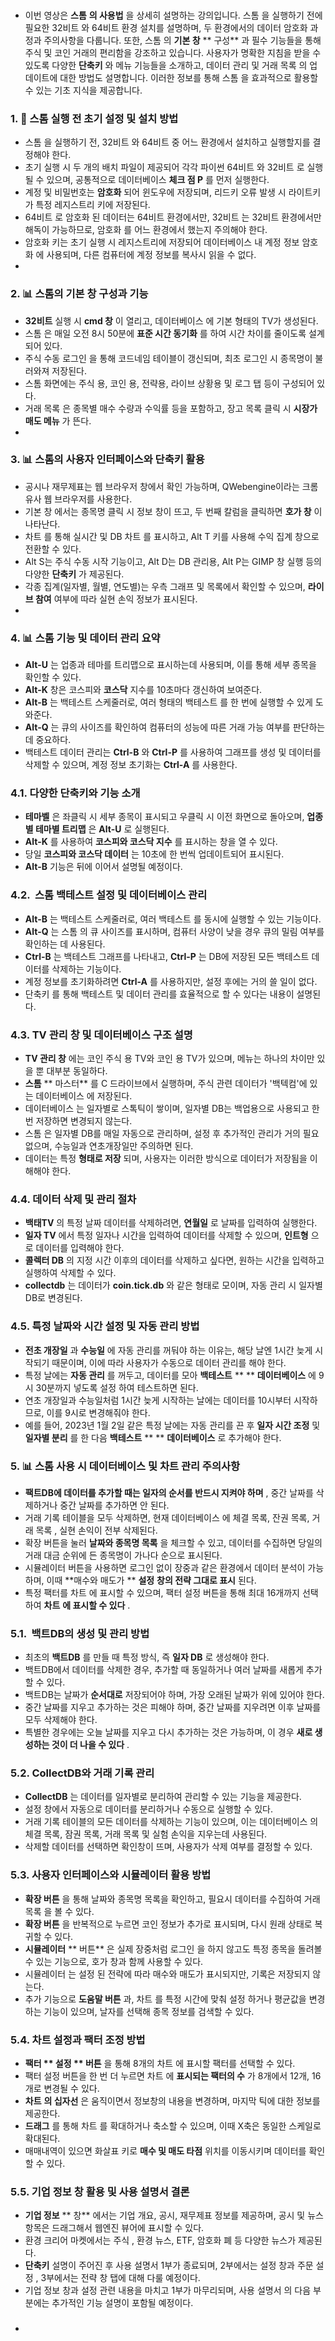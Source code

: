 

### 
- 이번 영상은  **스톰** **의 사용법**  을 상세히 설명하는 강의입니다.  스톰 을 실행하기 전에 필요한  32비트 와  64비트  환경 설치를 설명하며, 두 환경에서의 데이터  암호화  과정과 주의사항을 다룹니다. 또한,  스톰 의  **기본 창** ** 구성** 과 필수 기능들을 통해  주식  및  코인  거래의 편리함을 강조하고 있습니다. 사용자가 명확한 지침을 받을 수 있도록 다양한  **단축키** 와 메뉴 기능들을 소개하고, 데이터 관리 및  거래 목록 의 업데이트에 대한 방법도 설명합니다. 이러한 정보를 통해  스톰 을 효과적으로 활용할 수 있는 기초 지식을 제공합니다. 
### 1. 🔑 스톰 실행 전 초기 설정 및 설치 방법
- 스톰 을 실행하기 전,  32비트 와  64비트  중 어느 환경에서 설치하고 실행할지를 결정해야 한다. 
- 초기 실행 시 두 개의 배치 파일이 제공되어 각각 파이썬  64비트 와  32비트 로 실행될 수 있으며, 공통적으로  데이터베이스   **체크 점 P** 를 먼저 실행한다. 
- 계정 및 비밀번호는  **암호화** 되어 윈도우에 저장되며, 리드키 오류 발생 시 라이트키가 특정 레지스트리 키에 저장된다. 
- 64비트 로  암호화 된 데이터는  64비트  환경에서만,  32비트 는  32비트  환경에서만 해독이 가능하므로,  암호화 를 어느 환경에서 했는지 주의해야 한다. 
- 암호화  키는 초기 실행 시 레지스트리에 저장되어  데이터베이스  내 계정 정보  암호화 에 사용되며, 다른 컴퓨터에 계정 정보를 복사시 읽을 수 없다. 
- 
### 2. 📊 스톰의 기본 창 구성과 기능
- **32비트**  실행 시  **cmd 창** 이 열리고,  데이터베이스 에 기본 형태의 TV가 생성된다. 
- 스톰 은 매일 오전 8시 50분에  **표준 시간 동기화** 를 하여 시간 차이를 줄이도록 설계되어 있다. 
- 주식  수동  로그인 을 통해 코드네임 테이블이 갱신되며, 최초  로그인  시 종목명이 불러와져 저장된다. 
- 스톰  화면에는  주식 용,  코인 용, 전략용, 라이브 상황용 및 로그 탭 등이 구성되어 있다. 
- 거래 목록 은 종목별 매수 수량과  수익률  등을 포함하고, 장고 목록 클릭 시  **시장가 매도 메뉴** 가 뜬다. 
- 
### 3. 📊 스톰의 사용자 인터페이스와 단축키 활용
- 공시나 재무제표는 웹 브라우저 창에서 확인 가능하며, QWebengine이라는 크롬 유사 웹 브라우저를 사용한다. 
- 기본 창 에서는 종목명 클릭 시 정보 창이 뜨고, 두 번째 칼럼을 클릭하면  **호가 창** 이 나타난다. 
- 차트 를 통해 실시간 및 DB  차트 를 표시하고, Alt T 키를 사용해 수익 집계 창으로 전환할 수 있다. 
- Alt S는  주식  수동 시작 기능이고, Alt D는 DB 관리용, Alt P는 GIMP 창 실행 등의 다양한  **단축키** 가 제공된다. 
- 각종 집계(일자별, 월별, 연도별)는 우측 그래프 및 목록에서 확인할 수 있으며,  **라이브 참여**  여부에 따라 실현 손익 정보가 표시된다. 
- 
### 4. 📊 스톰 기능 및 데이터 관리 요약
- **Alt-U** 는 업종과 테마를 트리맵으로 표시하는데 사용되며, 이를 통해 세부 종목을 확인할 수 있다. 
- **Alt-K**  창은 코스피와  **코스닥**  지수를 10초마다 갱신하여 보여준다. 
- **Alt-B** 는  백테스트  스케줄러로, 여러 형태의  백테스트 를 한 번에 실행할 수 있게 도와준다. 
- **Alt-Q** 는 큐의 사이즈를 확인하여 컴퓨터의 성능에 따른 거래 가능 여부를 판단하는 데 중요하다. 
- 백테스트  데이터 관리는  **Ctrl-B** 와  **Ctrl-P** 를 사용하여 그래프를 생성 및 데이터를 삭제할 수 있으며, 계정 정보 초기화는  **Ctrl-A** 를 사용한다. 
### 4.1. 다양한 단축키와 기능 소개
- **테마벨** 은 좌클릭 시 세부 종목이 표시되고 우클릭 시 이전 화면으로 돌아오며,  **업종별 테마별 트리맵** 은  **Alt-U** 로 실행된다.  
- **Alt-K** 를 사용하여  **코스피와 코스닥 지수** 를 표시하는 창을 열 수 있다.  
- 당일  **코스피와 코스닥 데이터** 는 10초에 한 번씩 업데이트되어 표시된다.  
- **Alt-B**  기능은 뒤에 이어서 설명될 예정이다.  
### 4.2. ️ 스톰 백테스트 설정 및 데이터베이스 관리
- **Alt-B** 는  백테스트  스케줄러로, 여러  백테스트 를 동시에 실행할 수 있는 기능이다. 
- **Alt-Q** 는  스톰 의 큐 사이즈를 표시하며, 컴퓨터 사양이 낮을 경우 큐의 밀림 여부를 확인하는 데 사용된다. 
- **Ctrl-B** 는  백테스트  그래프를 나타내고,  **Ctrl-P** 는 DB에 저장된 모든  백테스트  데이터를 삭제하는 기능이다. 
- 계정 정보를 초기화하려면  **Ctrl-A** 를 사용하지만,  설정  후에는 거의 쓸 일이 없다. 
- 단축키 를 통해  백테스트  및 데이터 관리를 효율적으로 할 수 있다는 내용이 설명된다. 
### 4.3. TV 관리 창 및 데이터베이스 구조 설명
- **TV 관리 창** 에는  코인   주식 용 TV와  코인 용 TV가 있으며, 메뉴는 하나의 차이만 있을 뿐 대부분 동일하다. 
- **스톰** ** 마스터** 를 C 드라이브에서 실행하며,  주식  관련 데이터가 '백텍컴'에 있는  데이터베이스 에 저장된다. 
- 데이터베이스 는 일자별로 스톡틱이 쌓이며, 일자별 DB는 백업용으로 사용되고 한 번 저장하면 변경되지 않는다. 
- 스톰 은 일자별 DB를 매일 자동으로 관리하며,  설정  후 추가적인 관리가 거의 필요 없으며, 수능일과 연초개장일만 주의하면 된다. 
- 데이터는 특정  **형태로 저장** 되며, 사용자는 이러한 방식으로 데이터가 저장됨을 이해해야 한다. 
### 4.4. 데이터 삭제 및 관리 절차
- **백태TV** 의 특정 날짜 데이터를 삭제하려면,  **연월일** 로 날짜를 입력하여 실행한다. 
- **일자 TV** 에서 특정 일자나 시간을 입력하여 데이터를 삭제할 수 있으며,  **인트형** 으로 데이터를 입력해야 한다. 
- **콜렉터 DB** 의 지정 시간 이후의 데이터를 삭제하고 싶다면, 원하는 시간을 입력하고 실행하여 삭제할 수 있다. 
- **collectdb** 는 데이터가  **coin.tick.db** 와 같은 형태로 모이며, 자동 관리 시 일자별 DB로 변경된다. 
### 4.5. 특정 날짜와 시간 설정 및 자동 관리 방법
- **전초 개장일** 과  **수능일** 에 자동 관리를 꺼둬야 하는 이유는, 해당 날엔 1시간 늦게 시작되기 때문이며, 이에 따라 사용자가 수동으로 데이터 관리를 해야 한다. 
- 특정 날에는  **자동 관리** 를 꺼두고, 데이터를 모아  **백테스트** ** ** **데이터베이스** 에 9시 30분까지 넣도록  설정 하여 테스트하면 된다. 
- 연초 개장일과 수능일처럼 1시간 늦게 시작하는 날에는 데이터를 10시부터 시작하므로, 이를 9시로 변경해줘야 한다. 
- 예를 들어, 2023년 1월 2일 같은 특정 날에는 자동 관리를 끈 후  **일자 시간 조정**  및  **일자별 분리** 를 한 다음  **백테스트** ** ** **데이터베이스** 로 추가해야 한다. 
### 5. 📊 스톰 사용 시 데이터베이스 및 차트 관리 주의사항
- **팩트DB에 데이터를 추가할 때는 일자의 순서를 반드시 지켜야 하며** , 중간 날짜를 삭제하거나 중간 날짜를 추가하면 안 된다. 
- 거래 기록 테이블을 모두 삭제하면, 현재  데이터베이스 에 체결 목록, 잔권 목록,  거래 목록 , 실현 손익이 전부 삭제된다. 
- 확장 버튼을 눌러  **날짜와 종목명 목록** 을 체크할 수 있고, 데이터를 수집하면 당일의 거래 대금 순위에 든 종목명이 가나다 순으로 표시된다. 
- 시뮬레이터  버튼을 사용하면  로그인  없이 장중과 같은 환경에서 데이터 분석이 가능하며, 이때  **매수와 매도가 ** **설정** **창의 전략 그대로 표시** 된다. 
- 특정 팩터를  차트 에 표시할 수 있으며, 팩터  설정  버튼을 통해 최대 16개까지 선택하여  **차트** **에 표시할 수 있다** . 
### 5.1. ️ 백트DB의 생성 및 관리 방법
- 최초의  **백트DB** 를 만들 때 특정 방식, 즉  **일자 DB** 로 생성해야 한다. 
- 백트DB에서 데이터를 삭제한 경우, 추가할 때 동일하거나 여러 날짜를 새롭게 추가할 수 있다. 
- 백트DB는 날짜가  **순서대로**  저장되어야 하며, 가장 오래된 날짜가 위에 있어야 한다. 
- 중간 날짜를 지우고 추가하는 것은 피해야 하며, 중간 날짜를 지우려면 이후 날짜를 모두 삭제해야 한다. 
- 특별한 경우에는 오늘 날짜를 지우고 다시 추가하는 것은 가능하며, 이 경우  **새로 생성하는 것이 더 나을 수 있다** . 
### 5.2. CollectDB와 거래 기록 관리
- **CollectDB** 는 데이터를 일자별로 분리하여 관리할 수 있는 기능을 제공한다.  
- 설정 창에서 자동으로 데이터를 분리하거나 수동으로 실행할 수 있다.  
- 거래 기록 테이블의 모든 데이터를 삭제하는 기능이 있으며, 이는  데이터베이스 의 체결 목록, 잠권 목록,  거래 목록  및 실험 손익을 지우는데 사용된다.  
- 삭제할 데이터를 선택하면 확인창이 뜨며, 사용자가 삭제 여부를 결정할 수 있다.  
### 5.3. 사용자 인터페이스와 시뮬레이터 활용 방법
- **확장 버튼** 을 통해 날짜와 종목명 목록을 확인하고, 필요시 데이터를 수집하여  거래 목록 을 볼 수 있다.  
- **확장 버튼** 을 반복적으로 누르면  코인  정보가 추가로 표시되며, 다시 원래 상태로 복귀할 수 있다.  
- **시뮬레이터** ** 버튼** 은 실제 장중처럼  로그인 을 하지 않고도 특정 종목을 돌려볼 수 있는 기능으로, 호가 창과 함께 사용할 수 있다.  
- 시뮬레이터 는  설정 된 전략에 따라 매수와 매도가 표시되지만, 기록은 저장되지 않는다.  
- 추가 기능으로  **도움말 버튼** 과,  차트 를 특정 시간에 맞춰  설정 하거나 평균값을 변경하는 기능이 있으며, 날자를 선택해 종목 정보를 검색할 수 있다.  
### 5.4. 차트 설정과 팩터 조정 방법
- **팩터 ** **설정** ** 버튼** 을 통해 8개의  차트 에 표시할 팩터를 선택할 수 있다. 
- 팩터  설정  버튼을 한 번 더 누르면  차트 에  **표시되는 팩터의 수** 가 8개에서 12개, 16개로 변경될 수 있다. 
- **차트** **의 십자선** 은 움직이면서 정보창의 내용을 변경하며, 마지막 틱에 대한 정보를 제공한다. 
- **드래그** 를 통해  차트 를 확대하거나 축소할 수 있으며, 이때 X축은 동일한 스케일로 확대된다. 
- 매매내역이 있으면 화살표 키로  **매수 및 매도 타점**  위치를 이동시키며 데이터를 확인할 수 있다. 
### 5.5. 기업 정보 창 활용 및 사용 설명서 결론
- **기업 정보** ** 창** 에서는 기업 개요, 공시, 재무제표 정보를 제공하며, 공시 및 뉴스 항목은 드래그해서 웹엔진 뷰어에 표시할 수 있다. 
- 환경 크리어 마켓에서는  주식 , 환경 뉴스, ETF,  암호화 폐 등 다양한 뉴스가 제공된다. 
- **단축키**  설명이 주어진 후  사용 설명서  1부가 종료되며, 2부에서는  설정  창과 주문  설정 , 3부에서는 전략 창 탭에 대해 다룰 예정이다. 
- 기업 정보  창과  설정  관련 내용을 마치고 1부가 마무리되며,  사용 설명서 의 다음 부분에는 추가적인 기능 설명이 포함될 예정이다. 
### 
- 
